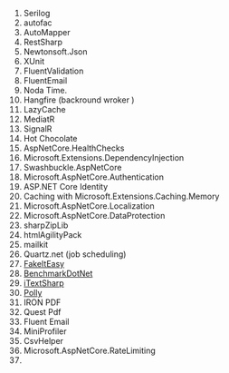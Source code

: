 
1. Serilog
2. autofac
3. AutoMapper
4. RestSharp
5. Newtonsoft.Json
6. XUnit
7. FluentValidation
8. FluentEmail
9.  Noda Time.
10.  Hangfire    (backround wroker )
11.  LazyCache
12. MediatR
13. SignalR
14. Hot Chocolate
15. AspNetCore.HealthChecks
16. Microsoft.Extensions.DependencyInjection
17. Swashbuckle.AspNetCore
18. Microsoft.AspNetCore.Authentication
19. ASP.NET Core Identity
20. Caching with Microsoft.Extensions.Caching.Memory
21. Microsoft.AspNetCore.Localization
22. Microsoft.AspNetCore.DataProtection
23. sharpZipLib
24. htmlAgilityPack
25. mailkit
26. Quartz.net  (job scheduling)
27. [FakeItEasy](https://learncode.net/2022/11/11/20-nuget-packages-you-need-to-know-about/#FakeItEasy)
28. [BenchmarkDotNet](https://learncode.net/2022/11/11/20-nuget-packages-you-need-to-know-about/#BenchmarkDotNet)
29. [iTextSharp](https://learncode.net/2022/11/11/20-nuget-packages-you-need-to-know-about/#iTextSharp)
30. [Polly](https://learncode.net/2022/11/11/20-nuget-packages-you-need-to-know-about/#Polly)
31.  IRON PDF
32. Quest Pdf
33. Fluent Email
34.  MiniProfiler
35. CsvHelper
36. Microsoft.AspNetCore.RateLimiting
37. 